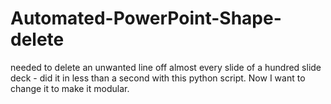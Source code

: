 # Automated-PowerPoint-Shape-delete
needed to delete an unwanted line off almost every slide of a hundred slide deck - did it in less than a second with this python script.  Now I want to change it to make it modular.
